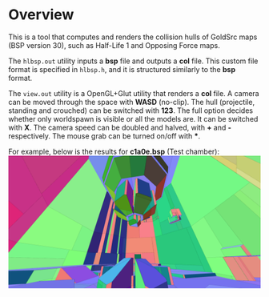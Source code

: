 # Overview
This is a tool that computes and renders the collision hulls of GoldSrc maps (BSP version 30), such as Half-Life 1 and Opposing Force maps.

The ```hlbsp.out``` utility inputs a **bsp** file and outputs a **col** file. This custom file format is specified in ```hlbsp.h```, and it is structured similarly to the **bsp** format.

The ```view.out``` utility is a OpenGL+Glut utility that renders a **col** file. A camera can be moved through the space with **WASD** (no-clip). The hull (projectile, standing and crouched) can be switched with **123**. The full option decides whether only worldspawn is visible or all the models are. It can be switched with **X**. The camera speed can be doubled and halved, with **+** and **-** respectively. The mouse grab can be turned on/off with **\***.

For example, below is the results for **c1a0e.bsp** (Test chamber): ![preview](/preview.png)
